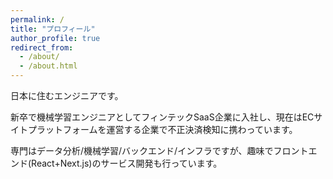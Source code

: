 ```yaml
---
permalink: /
title: "プロフィール"
author_profile: true
redirect_from:
  - /about/
  - /about.html
---
```


日本に住むエンジニアです。

新卒で機械学習エンジニアとしてフィンテックSaaS企業に入社し、現在はECサイトプラットフォームを運営する企業で不正決済検知に携わっています。

専門はデータ分析/機械学習/バックエンド/インフラですが、趣味でフロントエンド(React+Next.js)のサービス開発も行っています。
